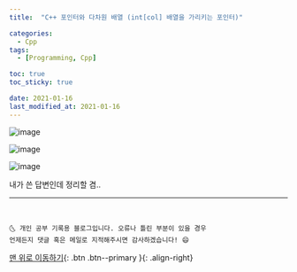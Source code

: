 ```yaml
---
title:  "C++ 포인터와 다차원 배열 (int[col] 배열을 가리키는 포인터)" 

categories:
  - Cpp
tags:
  - [Programming, Cpp]

toc: true
toc_sticky: true

date: 2021-01-16
last_modified_at: 2021-01-16
---
```


![image](https://user-images.githubusercontent.com/42318591/104795521-67328b80-57f2-11eb-9e1e-d5edbadbc2e3.png)

![image](https://user-images.githubusercontent.com/42318591/104795523-6c8fd600-57f2-11eb-9e98-69acbbdc4936.png)

![image](https://user-images.githubusercontent.com/42318591/104795554-aeb91780-57f2-11eb-8740-d79ede73661a.png)


내가 쓴 답변인데 정리할 겸..


***
<br>

    🌜 개인 공부 기록용 블로그입니다. 오류나 틀린 부분이 있을 경우 
    언제든지 댓글 혹은 메일로 지적해주시면 감사하겠습니다! 😄

[맨 위로 이동하기](#){: .btn .btn--primary }{: .align-right}
